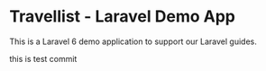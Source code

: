 # Travellist - Laravel Demo App

This is a Laravel 6 demo application to support our Laravel guides.

this is test commit
